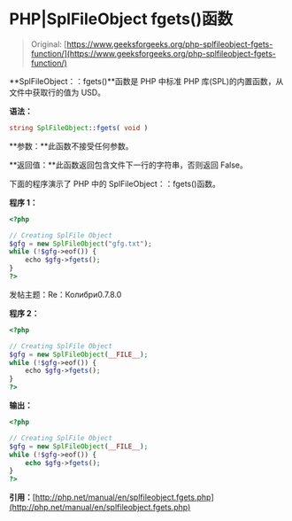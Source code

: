 # PHP|SplFileObject fgets()函数

> Original: [https://www.geeksforgeeks.org/php-splfileobject-fgets-function/](https://www.geeksforgeeks.org/php-splfileobject-fgets-function/)

**SplFileObject：：fgets()**函数是 PHP 中标准 PHP 库(SPL)的内置函数，从文件中获取行的值为 USD。

**语法：**

```php
string SplFileObject::fgets( void )
```

**参数：**此函数不接受任何参数。

**返回值：**此函数返回包含文件下一行的字符串，否则返回 False。

下面的程序演示了 PHP 中的 SplFileObject：：fgets()函数。

**程序 1：**

```php
<?php

// Creating SplFile Object
$gfg = new SplFileObject("gfg.txt");
while (!$gfg->eof()) {
    echo $gfg->fgets();
}
?>
```

发帖主题：Re：Колибри0.7.8.0

**程序 2：**

```php
<?php

// Creating SplFile Object
$gfg = new SplFileObject(__FILE__);
while (!$gfg->eof()) {
    echo $gfg->fgets();
}
?>
```

**输出：**

```php
<?php

// Creating SplFile Object
$gfg = new SplFileObject(__FILE__);
while (!$gfg->eof()) {
    echo $gfg->fgets();
}
?>

```

**引用：**[http://php.net/manual/en/splfileobject.fgets.php](http://php.net/manual/en/splfileobject.fgets.php)